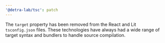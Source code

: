 ```yaml
---
'@detra-lab/tsc': patch
---
```


The `target` property has been removed from the React and Lit `tsconfig.json` files. These technologies have always had a wide range of target syntax and bundlers to handle source compilation.
